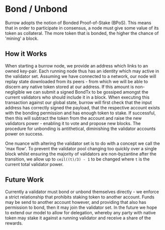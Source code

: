 # Bond / Unbond

Burrow adopts the notion of Bonded Proof-of-Stake (BPoS). This means that in order to 
participate in consensus, a node must give some value of its token as collateral. 
The more token that is bonded, the higher the chance of 'mining' a block.

## How it Works

When starting a burrow node, we provide an address which links to an owned key-pair.
Each running node thus has an identity which may active in the validator set. Assuming we have
connected to a network, our node will replay state downloaded from its peers - from which we will
be able to discern any native token stored at our address. If this amount is non-negligible
we can submit a signed BondTx to be gossiped amongst the current validators who should include it
in a block. When executing this transaction against our global state, burrow will first check that the 
input address has correctly signed the payload, that the respective account exists with the bonding
permission and has enough token to stake. If successful, then this will subtract the token from the
account and raise the new validators power - enabling it to vote and propose new blocks. The procedure 
for unbonding is antithetical, diminishing the validator accounts power on success.

One nuance with altering the validator set is to do with a concept we call the 'max flow'.
To prevent the validator pool changing too quickly over a single block whilst ensuring the 
majority of validators are non-byzantine after the transition, we allow up to `ceil((t)/3) - 1`
to be changed where `t` is the current total validator power.


## Future Work

Currently a validator must bond or unbond themselves directly - we enforce a strict relationship 
that prohibits staking token to another account. Funds may be send to another account however, 
and providing that also has permission to bond, then it may join the validator set. In the future we
hope to extend our model to allow for delegation, whereby any party with native token may stake it
against a running validator and receive a share of the rewards.